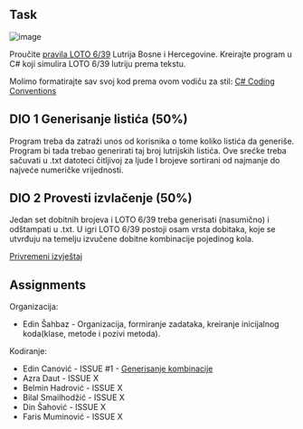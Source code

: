 ## Task

![image](https://user-images.githubusercontent.com/47791892/233772151-ec8d2971-16da-4055-b0b1-2f707b2c6f04.png)

Proučite [pravila LOTO 6/39](https://www.lutrijabih.ba/igre/loto-639/?title=loto-639) Lutrija Bosne i Hercegovine.
Kreirajte program u C# koji simulira LOTO 6/39 lutriju prema tekstu.

Molimo formatirajte sav svoj kod prema ovom vodiču za stil:
[C# Coding Conventions](https://learn.microsoft.com/en-us/dotnet/csharp/fundamentals/coding-style/coding-conventions)

## DIO 1 Generisanje listića (50%)
Program treba da zatraži unos od korisnika o tome koliko listića da generiše. Program bi tada trebao generirati taj broj lutrijskih listića. Ove srećke treba sačuvati u .txt datoteci čitljivoj za ljude I brojeve sortirani od najmanje do najveće numeričke vrijednosti.

## DIO 2 Provesti izvlačenje (50%)
Jedan set dobitnih brojeva i LOTO 6/39 treba generisati (nasumično) i odštampati u .txt. 
U igri LOTO 6/39 postoji osam vrsta dobitaka, koje se utvrđuju na temelju izvučene dobitne kombinacije pojedinog kola.

[Privremeni izvještaj](https://www.lutrijabih.ba/igre/loto-639/privremeni-izvjestaj/)

## Assignments

Organizacija:
* Edin Šahbaz - Organizacija, formiranje zadataka, kreiranje inicijalnog koda(klase, metode i pozivi metoda).

Kodiranje:
* Edin Canović - ISSUE #1 - [Generisanje kombinacije](https://github.com/edinSahbaz/bingo-lottery/issues/1)
* Azra Daut - ISSUE X
* Belmin Hadrović - ISSUE X
* Bilal Smailhodžić - ISSUE X
* Din Šahović - ISSUE X
* Faris Muminović - ISSUE X
